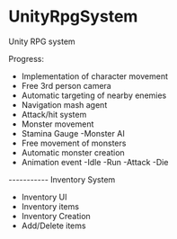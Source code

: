 # UnityRpgSystem

Unity RPG system

Progress:
- Implementation of character movement
- Free 3rd person camera
- Automatic targeting of nearby enemies
- Navigation mash agent
- Attack/hit system
- Monster movement
- Stamina Gauge
-Monster AI
- Free movement of monsters
- Automatic monster creation
- Animation event
   -Idle
   -Run
   -Attack
   -Die

----------- Inventory System

- Inventory UI
- Inventory items
- Inventory Creation
- Add/Delete items
